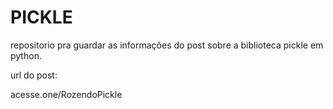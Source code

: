 # PICKLE
repositorio pra guardar as informações do post sobre a biblioteca pickle em python.


url do post:

acesse.one/RozendoPickle
